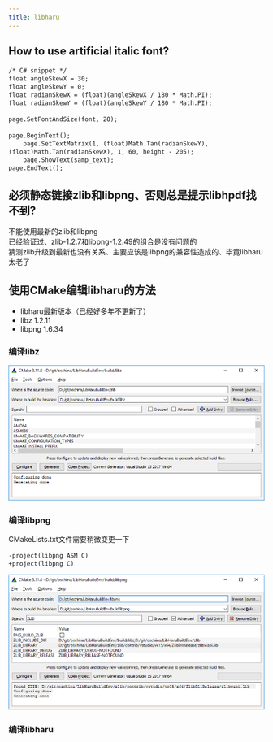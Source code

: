 ```yaml
---
title: libharu
---
```


## How to use artificial italic font?
```
/* C# snippet */
float angleSkewX = 30;
float angleSkewY = 0;
float radianSkewX = (float)(angleSkewX / 180 * Math.PI);
float radianSkewY = (float)(angleSkewY / 180 * Math.PI);

page.SetFontAndSize(font, 20);

page.BeginText();
	page.SetTextMatrix(1, (float)Math.Tan(radianSkewY), (float)Math.Tan(radianSkewX), 1, 60, height - 205);
	page.ShowText(samp_text);
page.EndText();
```

## 必须静态链接zlib和libpng、否则总是提示libhpdf找不到?
不能使用最新的zlib和libpng  
已经验证过、zlib-1.2.7和libpng-1.2.49的组合是没有问题的  
猜测zlib升级到最新也没有关系、主要应该是libpng的兼容性造成的、毕竟libharu太老了

## 使用CMake编辑libharu的方法
 * libharu最新版本（已经好多年不更新了）
 * libz 1.2.11
 * libpng 1.6.34
 
### 编译libz
![image](https://github.com/sanbrother/sanbrother.github.io/raw/master/images/libz.png)

### 编译libpng
CMakeLists.txt文件需要稍微变更一下
```
-project(libpng ASM C)
+project(libpng C)
```
![image](https://github.com/sanbrother/sanbrother.github.io/raw/master/images/libpng.png)

### 编译libharu

